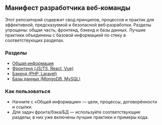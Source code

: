 ## Манифест разработчика веб‑команды

Этот репозиторий содержит свод принципов, процессов и практик для эффективной, предсказуемой и безопасной веб‑разработки. Разделы упрощены: общая часть, фронтенд, бэкенд и базы данных. Лучшие практики объединены с базовой информацией по стеку в соответствующих разделах.

### Разделы
- [Общая информация](general/README.md)
- [Фронтенд (JS/TS, React, Vue)](frontend/README.md)
- [Бэкенд (PHP, Laravel)](backend/README.md)
- [Базы данных (MongoDB, MySQL)](database/README.md)

### Как пользоваться
- Начните с «Общей информации» — цели, процессы, договорённости и ссылки.
- Для задач фронта/бэка/БД — используйте соответствующие разделы; в них уже включены лучшие практики и примеры кода.


